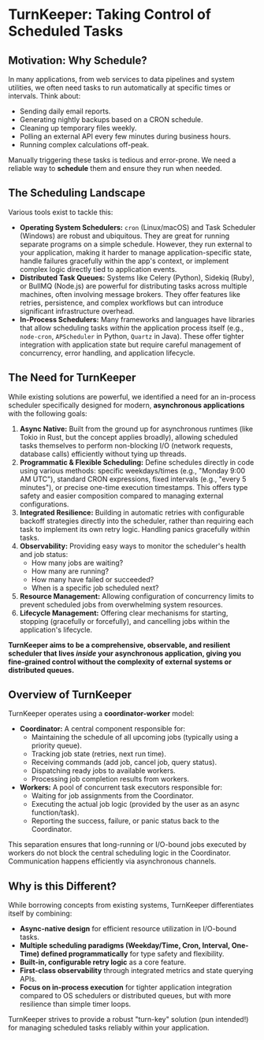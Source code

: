 # TurnKeeper: Taking Control of Scheduled Tasks

## Motivation: Why Schedule?

In many applications, from web services to data pipelines and system utilities, we often need tasks to run automatically at specific times or intervals. Think about:

*   Sending daily email reports.
*   Generating nightly backups based on a CRON schedule.
*   Cleaning up temporary files weekly.
*   Polling an external API every few minutes during business hours.
*   Running complex calculations off-peak.

Manually triggering these tasks is tedious and error-prone. We need a reliable way to **schedule** them and ensure they run when needed.

## The Scheduling Landscape

Various tools exist to tackle this:

*   **Operating System Schedulers:** `cron` (Linux/macOS) and Task Scheduler (Windows) are robust and ubiquitous. They are great for running separate programs on a simple schedule. However, they run external to your application, making it harder to manage application-specific state, handle failures gracefully within the app's context, or implement complex logic directly tied to application events.
*   **Distributed Task Queues:** Systems like Celery (Python), Sidekiq (Ruby), or BullMQ (Node.js) are powerful for distributing tasks across multiple machines, often involving message brokers. They offer features like retries, persistence, and complex workflows but can introduce significant infrastructure overhead.
*   **In-Process Schedulers:** Many frameworks and languages have libraries that allow scheduling tasks *within* the application process itself (e.g., `node-cron`, `APScheduler` in Python, `Quartz` in Java). These offer tighter integration with application state but require careful management of concurrency, error handling, and application lifecycle.

## The Need for TurnKeeper

While existing solutions are powerful, we identified a need for an in-process scheduler specifically designed for modern, **asynchronous applications** with the following goals:

1.  **Async Native:** Built from the ground up for asynchronous runtimes (like Tokio in Rust, but the concept applies broadly), allowing scheduled tasks themselves to perform non-blocking I/O (network requests, database calls) efficiently without tying up threads.
2.  **Programmatic & Flexible Scheduling:** Define schedules directly in code using various methods: specific weekdays/times (e.g., "Monday 9:00 AM UTC"), standard CRON expressions, fixed intervals (e.g., "every 5 minutes"), or precise one-time execution timestamps. This offers type safety and easier composition compared to managing external configurations.
3.  **Integrated Resilience:** Building in automatic retries with configurable backoff strategies directly into the scheduler, rather than requiring each task to implement its own retry logic. Handling panics gracefully within tasks.
4.  **Observability:** Providing easy ways to monitor the scheduler's health and job status:
    *   How many jobs are waiting?
    *   How many are running?
    *   How many have failed or succeeded?
    *   When is a specific job scheduled next?
5.  **Resource Management:** Allowing configuration of concurrency limits to prevent scheduled jobs from overwhelming system resources.
6.  **Lifecycle Management:** Offering clear mechanisms for starting, stopping (gracefully or forcefully), and cancelling jobs within the application's lifecycle.

**TurnKeeper aims to be a comprehensive, observable, and resilient scheduler that lives *inside* your asynchronous application, giving you fine-grained control without the complexity of external systems or distributed queues.**

## Overview of TurnKeeper

TurnKeeper operates using a **coordinator-worker** model:

*   **Coordinator:** A central component responsible for:
    *   Maintaining the schedule of all upcoming jobs (typically using a priority queue).
    *   Tracking job state (retries, next run time).
    *   Receiving commands (add job, cancel job, query status).
    *   Dispatching ready jobs to available workers.
    *   Processing job completion results from workers.
*   **Workers:** A pool of concurrent task executors responsible for:
    *   Waiting for job assignments from the Coordinator.
    *   Executing the actual job logic (provided by the user as an async function/task).
    *   Reporting the success, failure, or panic status back to the Coordinator.

This separation ensures that long-running or I/O-bound jobs executed by workers do not block the central scheduling logic in the Coordinator. Communication happens efficiently via asynchronous channels.

## Why is this Different?

While borrowing concepts from existing systems, TurnKeeper differentiates itself by combining:

*   **Async-native design** for efficient resource utilization in I/O-bound tasks.
*   **Multiple scheduling paradigms (Weekday/Time, Cron, Interval, One-Time) defined programmatically** for type safety and flexibility.
*   **Built-in, configurable retry logic** as a core feature.
*   **First-class observability** through integrated metrics and state querying APIs.
*   **Focus on in-process execution** for tighter application integration compared to OS schedulers or distributed queues, but with more resilience than simple timer loops.

TurnKeeper strives to provide a robust "turn-key" solution (pun intended!) for managing scheduled tasks reliably within your application.